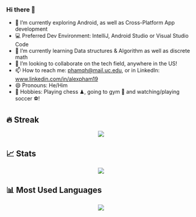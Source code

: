 ### Hi there 👋
- 🔭 I’m currently exploring Android, as well as Cross-Platform App development
- 💻 Preferred Dev Environment: IntelliJ, Android Studio or Visual Studio Code
- 🌱 I’m currently learning Data structures & Algorithm as well as discrete math
- 👯 I’m looking to collaborate on the tech field, anywhere in the US!
- 📫 How to reach me: phamqh@mail.uc.edu, or in LinkedIn: www.linkedin.com/in/alexpham19
- 😄 Pronouns: He/Him
- 🤗 Hobbies: Playing chess ♟, going to gym 💪 and watching/playing soccer ⚽!

## 🔥 Streak

<div align="center">
  <a href="https://git.io/streak-stats" align="center">
    <img align="center" src="http://github-readme-streak-stats.herokuapp.com?user=AlexPham19&theme=github-dark&date_format=M%20j%5B%2C%20Y%5D" />
  </a>
</div>
  
## 📈 Stats

<div align="center">
  <a href="https://git.io/streak-stats" align="center">
    <img align="center" src="https://github-readme-stats.vercel.app/api?username=AlexPham19&theme=dark&show_icons=true&theme=codeSTACKr&count_private=true&include_all_commits=true" />
  </a>
</div>
  
## 📊 Most Used Languages

<div align="center">
  <a href="https://github.com/anuraghazra/github-readme-stats" align="center">
    <img align="center" src="https://github-readme-stats.vercel.app/api/top-langs/?username=AlexPham19&theme=github_dark&langs_count=8"/>
  </a>
</div>
